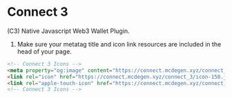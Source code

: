 # Connect 3
(C3) Native Javascript Web3 Wallet Plugin.

1. Make sure your metatag title and icon link resources are included in the head of your page.
```html
<!-- Connect 3 Icons -->
<meta property="og:image" content="https://connect.mcdegen.xyz/connect_3/icon-150.jpg">
<link rel="icon" href="https://connect.mcdegen.xyz/connect_3/icon-150.jpg" type="image/png">
<link rel="apple-touch-icon" href="https://connect.mcdegen.xyz/connect_3/icon-150.jpg" type="image/png">
<!-- Connect 3 Icons -->
```
